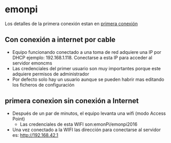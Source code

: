 # emonpi
Los detalles de la primera conexión estan en [primera conexión](https://guide.openenergymonitor.org/setup/connect/#1b-connect-to-ethernet)
## Con conexión a internet por cable
- Equipo funcionando conectado a una toma de red adquiere una IP por DHCP ejemplo: 192.168.1.118. Conectarse a esta IP para acceder al servidor emoncms
- Las credenciales del primer usuario son muy importantes porque este adquiere permisos de administrador
- Por defecto solo hay un usuario aunque se pueden habrir mas editando los ficheros de configuración
## primera conexion sin conexión a Internet
- Después de un par de minutos, el equipo levanta una wifi (modo Access Point)
  - Las credenciales de esta WIFI son:emonPi/emonpi2016
- Una vez conectado a la WIFI las dirección para conectarse al servidor es: http://192.168.42.1

